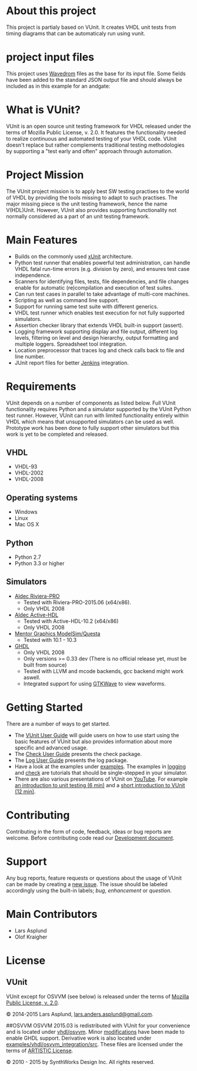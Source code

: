 # About this project

This project is partialy based on VUnit. It creates VHDL unit tests from timing diagrams that can be automaticaly run using vunit.

# project input files

This project uses [Wavedrom](http://wavedrom.com/) files as the base for its input file. Some fields have been added to the standard JSON output file and should always be included as in this example for an andgate:

# What is VUnit?

VUnit is an open source unit testing framework for VHDL released under the terms of Mozilla Public License, v. 2.0. It features the functionality needed to realize continuous and automated testing of your VHDL code. VUnit doesn't replace but rather complements traditional testing methodologies by supporting a "test early and often" approach through automation.

# Project Mission

The VUnit project mission is to apply best SW testing practises to the world of VHDL by providing the tools missing to adapt to such practises. The major missing piece is the unit testing framework, hence the name V(HDL)Unit. However, VUnit also provides supporting functionality not normally considered as a part of an unit testing framework.

# Main Features
* Builds on the commonly used [xUnit](http://en.wikipedia.org/wiki/XUnit) architecture.
* Python test runner that enables powerful test administration, can handle VHDL fatal run-time errors (e.g. division by zero), and ensures test case independence.
* Scanners for identifying files, tests, file dependencies, and file changes enable for automatic (re)compilation and execution of test suites.
* Can run test cases in parallel to take advantage of multi-core machines.
* Scripting as well as command line support.
* Support for running same test suite with different generics.
* VHDL test runner which enables test execution for not fully supported simulators.
* Assertion checker library that extends VHDL built-in support (assert).
* Logging framework supporting display and file output, different log levels, filtering on level and design hierarchy, output formatting and multiple loggers. Spreadsheet tool integration.
* Location preprocessor that traces log and check calls back to file and line number.
* JUnit report files for better [Jenkins](http://jenkins-ci.org/) integration.

# Requirements
VUnit depends on a number of components as listed below. Full VUnit functionality requires Python and a simulator supported by the VUnit Python test runner. However, VUnit can run with limited functionality entirely within VHDL which means that unsupported simulators can be used as well. Prototype work has been done to fully support other simulators but this work is yet to be completed and released.
## VHDL
* VHDL-93
* VHDL-2002
* VHDL-2008

## Operating systems
* Windows
* Linux
* Mac OS X

## Python
* Python 2.7
* Python 3.3 or higher

## Simulators
* [Aldec Riviera-PRO](https://www.aldec.com/en/products/functional_verification/riviera-pro])
  * Tested with Riviera-PRO-2015.06 (x64/x86).
  * Only VHDL 2008
* [Aldec Active-HDL](https://www.aldec.com/en/products/fpga_simulation/active-hdl)
  * Tested with Active-HDL-10.2 (x64/x86)
  * Only VHDL 2008
* [Mentor Graphics ModelSim/Questa](http://www.mentor.com/products/fv/modelsim/)
  * Tested with 10.1 - 10.3
* [GHDL](https://sourceforge.net/projects/ghdl-updates/)
  * Only VHDL 2008
  * Only versions >= 0.33 dev (There is no official release yet, must be built from source)
  * Tested with LLVM and mcode backends, gcc backend might work aswell.
  * Integrated support for using [GTKWave](http://gtkwave.sourceforge.net/) to view waveforms.

# Getting Started
There are a number of ways to get started.

*  The [VUnit User Guide](user_guide.md) will guide users on how to use start using the basic features of VUnit but also provides information about more specific and advanced usage.
*  The [Check User Guide](vhdl/check/user_guide.md) presents the check package.
*  The [Log User Guide](vhdl/logging/user_guide.md) presents the log package.
*  Have a look at the examples under [examples](examples). The examples in [logging](examples/vhdl/logging) and [check](examples/vhdl/check) are tutorials that should be single-stepped in your simulator.
*  There are also various presentations of VUnit on [YouTube](https://www.youtube.com/channel/UCCPVCaeWkz6C95aRUTbIwdg). For example [an introduction to unit testing (6 min)](https://www.youtube.com/watch?v=PZuBqcxS8t4) and a [short introduction to VUnit (12 min)](https://www.youtube.com/watch?v=D8s_VLD91tw).

# Contributing
Contributing in the form of code, feedback, ideas or bug reports are welcome.
Before contributing code read our [Development document](developing.md).

# Support
Any bug reports, feature requests or questions about the usage of VUnit can be made by creating a [new issue](https://github.com/LarsAsplund/vunit/issues/new). The issue should be labeled accordingly using the built-in labels; *bug*, *enhancement* or *question*.

# Main Contributors
* Lars Asplund
* Olof Kraigher

# License
## VUnit
VUnit except for OSVVM (see below) is released under the terms of [Mozilla Public
License, v. 2.0](http://mozilla.org/MPL/2.0/).

&copy; 2014-2015 Lars Asplund, lars.anders.asplund@gmail.com.

##OSVVM
OSVVM 2015.03 is redistributed with VUnit for your convenience and is located under [vhdl/osvvm](vhdl/osvvm). Minor [modifications](https://github.com/LarsAsplund/vunit/commit/25fce1b3700e746c3fa23bd7157777dd4f20f0d6) have been made to enable GHDL support. Derivative work is also located under [examples/vhdl/osvvm\_integration/src](examples/vhdl/osvvm_integration/src). These files are licensed under the terms of [ARTISTIC License](http://www.perlfoundation.org/artistic_license_2_0).

&copy; 2010 - 2015 by SynthWorks Design Inc.  All rights reserved.
